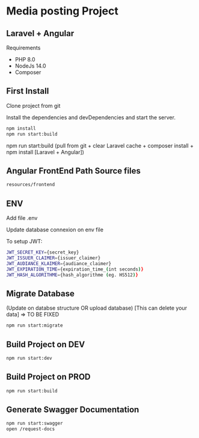 # Media posting Project
## Laravel + Angular

Requirements

- PHP 8.0
- NodeJs 14.0
- Composer

## First Install

Clone project from git

Install the dependencies and devDependencies and start the server.

```sh
npm install
npm run start:build
```
npm run start:build (pull from git + clear Laravel cache + composer install + npm install [Laravel + Angular])

## Angular FrontEnd Path Source files

```sh
resources/frontend
```

## ENV

Add file .env

Update database connexion on env file

To setup JWT: 
```sh
JWT_SECRET_KEY={secret_key}
JWT_ISSUER_CLAIMER={issuer_claimer}
JWT_AUDIANCE_KLAIMER={audiance_claimer}
JWT_EXPIRATION_TIME={expiration_time_(int seconds)}
JWT_HASH_ALGORITHME={hash_algorithme (eg. HS512)}
```

## Migrate Database

(Update on databse structure OR upload database) [This can delete your data] => TO BE FIXED


```sh
npm run start:migrate
```
## Build Project on DEV

```sh
npm run start:dev
```

## Build Project on PROD

```sh
npm run start:build
```
## Generate Swagger Documentation

```sh
npm run start:swagger
open /request-docs
```